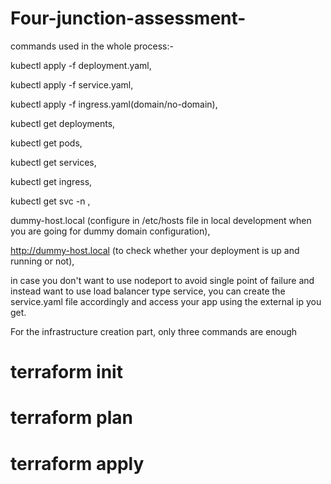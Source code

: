 # Four-junction-assessment-

commands used in the whole process:-

kubectl apply -f deployment.yaml,

kubectl apply -f service.yaml,

kubectl apply -f ingress.yaml(domain/no-domain),

kubectl get deployments,

kubectl get pods,

kubectl get services,

kubectl get ingress,

kubectl get svc -n <namespace-of-ingress-controller>,

<ingress-controller-ip> dummy-host.local (configure in /etc/hosts file in local development when you are going for dummy domain configuration),

http://dummy-host.local (to check whether your deployment is up and running or not),



in case you don't want to use nodeport to avoid single point of failure and instead want to use load balancer type service, you can create the service.yaml file accordingly and access your app using the external ip you get.

For the infrastructure creation part, only three commands are enough 

# terraform init 
# terraform plan 
# terraform apply 
